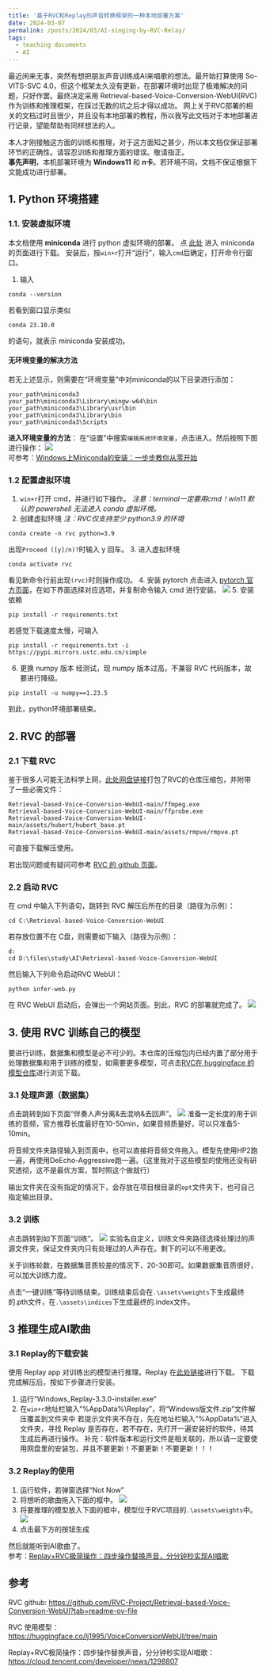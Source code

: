 ```yaml
---
title: '基于RVC和Replay的声音转换框架的一种本地部署方案'
date: 2024-03-07
permalink: /posts/2024/03/AI-singing-by-RVC-Relay/
tags:
  - teaching documents
  - AI
---
```


最近闲来无事，突然有想把朋友声音训练成AI来唱歌的想法。最开始打算使用 So-VITS-SVC 4.0，但这个框架太久没有更新，在部署环境时出现了极难解决的问题，只好作罢。最终决定采用 Retrieval-based-Voice-Conversion-WebUI(RVC) 作为训练和推理框架，在踩过无数的坑之后才得以成功。
网上关于RVC部署的相关的文档过时且很少，并且没有本地部署的教程，所以我写此文档对于本地部署进行记录，望能帮助有同样想法的人。

本人才刚接触这方面的训练和推理，对于这方面知之甚少，所以本文档仅保证部署环节的正确性。请容忍训练和推理方面的错误。敬请指正。<br/>
__事先声明__，本机部署环境为 __Windows11__ 和 __n卡__。若环境不同，文档不保证根据下文能成功进行部署。
## 1. Python 环境搭建
### 1.1. 安装虚拟环境
本文档使用 __miniconda__ 进行 python 虚拟环境的部署。
点 [此处](https://docs.anaconda.com/free/miniconda/) 进入 miniconda 的页面进行下载。
安装后，按`win+r`打开“运行”，输入`cmd`后确定，打开命令行窗口。
1. 输入
```
conda --version
```
若看到窗口显示类似
```
conda 23.10.0
```
的语句，就表示 miniconda 安装成功。
#### 无环境变量的解决方法
若无上述显示，则需要在“环境变量”中对miniconda的以下目录进行添加：
```
your_path\miniconda3
your_path\miniconda3\Library\mingw-w64\bin
your_path\miniconda3\Library\usr\bin
your_path\miniconda3\Library\bin
your_path\miniconda3\Scripts
```
__进入环境变量的方法__：
在“设置”中搜索`编辑系统环境变量`，点击进入。然后按照下图进行操作：
![](2024-03-07-AI-singing-by-RVC-Relay/1.png)
<br/>
可参考：[Windows上Miniconda的安装：一步步教你从零开始](https://blog.csdn.net/qq_41813454/article/details/136111020)

### 1.2 配置虚拟环境
1. `win+r`打开 cmd，并进行如下操作。
_注意：terminal一定要用cmd！win11 默认的 powershell 无法进入 conda 虚拟环境。_
2. 创建虚拟环境
_注：RVC仅支持至少 python3.9 的环境_
```
conda create -n rvc python=3.9
```
出现`Proceed ([y]/n)?`时输入 y 回车。
3. 进入虚拟环境
```
conda activate rvc
```
看见新命令行前出现`(rvc)`时则操作成功。
4. 安装 pytorch
点击进入 [pytorch 官方页面](https://pytorch.org/get-started/locally/)，在如下界面选择对应选项，并复制命令输入 cmd 进行安装。
![](2024-03-07-AI-singing-by-RVC-Relay/2.png)
5. 安装依赖
```
pip install -r requirements.txt
```
若感觉下载速度太慢，可输入
```
pip install -r requirements.txt -i https://pypi.mirrors.ustc.edu.cn/simple
```
6. 更换 numpy 版本
经测试，现 numpy 版本过高，不兼容 RVC 代码版本，故要进行降级。
```
pip install -u numpy==1.23.5
```
到此，python环境部署结束。

## 2. RVC 的部署
### 2.1 下载 RVC
鉴于很多人可能无法科学上网，[此处网盘链接](https://pan.baidu.com/s/1HPWJfhtMOV_w3CsNPoZZQA?pwd=6o1s)打包了RVC的仓库压缩包，并附带了一些必需文件：
```
Retrieval-based-Voice-Conversion-WebUI-main/ffmpeg.exe
Retrieval-based-Voice-Conversion-WebUI-main/ffprobe.exe
Retrieval-based-Voice-Conversion-WebUI-main/assets/hubert/hubert_base.pt
Retrieval-based-Voice-Conversion-WebUI-main/assets/rmpve/rmpve.pt
```
可直接下载解压使用。

若出现问题或有疑问可参考 [RVC 的 github 页面](https://github.com/RVC-Project/Retrieval-based-Voice-Conversion-WebUI?tab=readme-ov-file)。
### 2.2 启动 RVC
在 cmd 中输入下列语句，跳转到 RVC 解压后所在的目录（路径为示例）：
```
cd C:\Retrieval-based-Voice-Conversion-WebUI
```
若存放位置不在 C盘，则需要如下输入（路径为示例）：
```
d:
cd D:\files\study\AI\Retrieval-based-Voice-Conversion-WebUI
```
然后输入下列命令启动RVC WebUI：
```
python infer-web.py
```
在 RVC WebUI 启动后，会弹出一个网站页面。到此，RVC 的部署就完成了。
![](2024-03-07-AI-singing-by-RVC-Relay/3.png)

## 3. 使用 RVC 训练自己的模型
要进行训练，数据集和模型是必不可少的。本仓库的压缩包内已经内置了部分用于处理数据集和用于训练的模型，如需要更多模型，可点击[RVC在 huggingface 的模型仓库](https://huggingface.co/lj1995/VoiceConversionWebUI/tree/main)进行浏览下载。
### 3.1 处理声源（数据集）
点击跳转到如下页面“伴奏人声分离&去混响&去回声”。
![](2024-03-07-AI-singing-by-RVC-Relay/4.png)
准备一定长度的用于训练的音频，官方推荐长度最好在10-50min，如果音频质量好，可以只准备5-10min。

将音频文件夹路径输入到页面中，也可以直接将音频文件拖入。模型先使用HP2跑一遍，再使用DeEcho-Aggressive跑一遍。（这里我对于这些模型的使用还没有研究透彻，这不是最优方案，暂时照这个做就行）

输出文件夹在没有指定的情况下，会存放在项目根目录的`opt`文件夹下，也可自己指定输出目录。
### 3.2 训练
点击跳转到如下页面“训练”。
![](2024-03-07-AI-singing-by-RVC-Relay/5.png)
实验名自定义，训练文件夹路径选择处理过的声源文件夹，保证文件夹内只有处理过的人声存在。剩下的可以不用更改。

关于训练轮数，在数据集音质较差的情况下，20-30即可。如果数据集音质很好，可以加大训练力度。

点击“一键训练”等待训练结束。训练结束后会在`.\assets\weights`下生成最终的.pth文件，在`.\assets\indices`下生成最终的.index文件。
## 3 推理生成AI歌曲
### 3.1 Replay的下载安装
使用 Replay app 对训练出的模型进行推理。Replay 在[此处链接](https://www.123pan.com/s/uSmfjv-iFrCA.html)进行下载。
下载完成解压后，按如下步骤进行安装。
1. 运行“Windows_Replay-3.3.0-installer.exe”
2. 在`win+r`地址栏输入“%AppData%\Replay”，将“Windows版文件.zip”文件解压覆盖到文件夹中
    若提示文件夹不存在，先在地址栏输入“%AppData%”进入文件夹，寻找 Replay 是否存在，若不存在，先打开一遍安装好的软件，待其生成后再进行操作。
    补充：软件版本和运行文件是相关联的，所以请一定要使用网盘里的安装包，并且不要更新！不要更新！不要更新！！！
### 3.2 Replay的使用
1. 运行软件，若弹窗选择“Not Now”
2. 将想听的歌曲拖入下面的框中。
![](2024-03-07-AI-singing-by-RVC-Relay/6.png)
3. 将要推理的模型放入下面的框中，模型位于RVC项目的`.\assets\weights`中。
![](2024-03-07-AI-singing-by-RVC-Relay/7.png)
4. 点击最下方的按钮生成

然后就能听到AI歌曲了。<br/>
参考：[Replay+RVC极简操作：四步操作替换声音，分分钟秒实现AI唱歌](https://cloud.tencent.com/developer/news/1298807)

## 参考
RVC github: https://github.com/RVC-Project/Retrieval-based-Voice-Conversion-WebUI?tab=readme-ov-file

RVC 使用模型：https://huggingface.co/lj1995/VoiceConversionWebUI/tree/main

Replay+RVC极简操作：四步操作替换声音，分分钟秒实现AI唱歌：
https://cloud.tencent.com/developer/news/1298807
